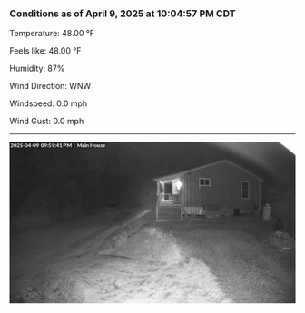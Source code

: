 ### Conditions as of April 9, 2025 at 10:04:57 PM CDT 

Temperature: 48.00 &deg;F

Feels like: 48.00 &deg;F

Humidity: 87%

Wind Direction: WNW

Windspeed: 0.0 mph

Wind Gust: 0.0 mph

---

<img src="./images/latest.jpeg"/>

